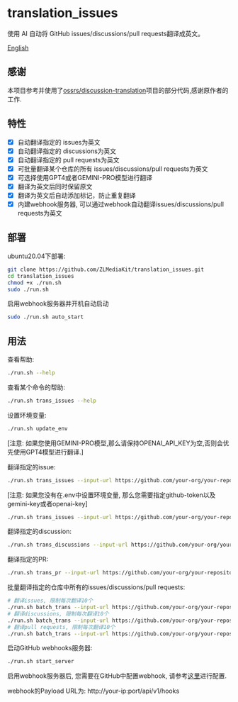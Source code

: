 # translation_issues

使用 AI 自动将 GitHub issues/discussions/pull requests翻译成英文。

[English](README.md)

## 感谢
本项目参考并使用了[ossrs/discussion-translation](https://github.com/ossrs/issues-translation)项目的部分代码,感谢原作者的工作.

## 特性
- [x] 自动翻译指定的 issues为英文
- [x] 自动翻译指定的 discussions为英文
- [x] 自动翻译指定的 pull requests为英文
- [x] 可批量翻译某个仓库的所有 issues/discussions/pull requests为英文
- [x] 可选择使用GPT4或者GEMINI-PRO模型进行翻译
- [x] 翻译为英文后同时保留原文
- [x] 翻译为英文后自动添加标记，防止重复翻译
- [x] 内建webhook服务器, 可以通过webhook自动翻译issues/discussions/pull requests为英文

## 部署

ubuntu20.04下部署:

```bash
git clone https://github.com/ZLMediaKit/translation_issues.git
cd translation_issues
chmod +x ./run.sh
sudo ./run.sh
```
启用webhook服务器并开机自动启动

```bash
sudo ./run.sh auto_start
```

## 用法

查看帮助:
    
```bash
./run.sh --help
```

查看某个命令的帮助:

```bash
./run.sh trans_issues --help
```

设置环境变量:

```bash
./run.sh update_env
```
[注意: 如果您使用GEMINI-PRO模型,那么请保持OPENAI_API_KEY为空,否则会优先使用GPT4模型进行翻译.]


翻译指定的issue:

```bash
./run.sh trans_issues --input-url https://github.com/your-org/your-repository/issues/1
```

[注意: 如果您没有在.env中设置环境变量, 那么您需要指定github-token以及gemini-key或者openai-key]
```bash
./run.sh trans_issues --input-url https://github.com/your-org/your-repository/issues/1 --github-token ghp_xxx --gemini-key xxxx
```

翻译指定的discussion:

```bash
./run.sh trans_discussions --input-url https://github.com/your-org/your-repository/discussions/1

```

翻译指定的PR:

```bash
./run.sh trans_pr --input-url https://github.com/your-org/your-repository/pull/1
```

批量翻译指定的仓库中所有的issues/discussions/pull requests:

```bash
# 翻译issues, 限制每次翻译10个
./run.sh batch_trans --input-url https://github.com/your-org/your-repository --query-filter issue --query-limit 10
# 翻译discussions, 限制每次翻译10个
./run.sh batch_trans --input-url https://github.com/your-org/your-repository --query-filter discussion --query-limit 10
# 翻译pull requests, 限制每次翻译10个
./run.sh batch_trans --input-url https://github.com/your-org/your-repository --query-filter pr --query-limit 10

```

启动GitHub webhooks服务器:

```bash
./run.sh start_server
```

启用webhook服务器后, 您需要在GitHub中配置webhook, 请参考[这里](https://docs.github.com/en/developers/webhooks-and-events/webhooks/creating-webhooks)进行配置.

webhook的Payload URL为: http://your-ip:port/api/v1/hooks

